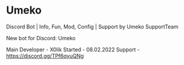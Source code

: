 # Umeko
Discord Bot | Info, Fun, Mod, Config | Support by Umeko SupportTeam

New bot for Discord: Umeko

Main Developer - X0lik
Started - 08.02.2022
Support - https://discord.gg/TPf6qyuQNg
